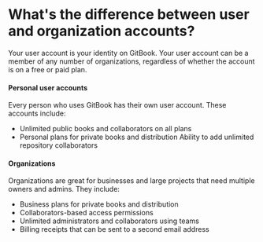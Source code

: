 # What's the difference between user and organization accounts?

Your user account is your identity on GitBook. Your user account can be a member of any number of organizations, regardless of whether the account is on a free or paid plan.

#### Personal user accounts

Every person who uses GitBook has their own user account. These accounts include:

* Unlimited public books and collaborators on all plans
* Personal plans for private books and distribution
Ability to add unlimited repository collaborators

#### Organizations

Organizations are great for businesses and large projects that need multiple owners and admins. They include:

* Business plans for private books and distribution
* Collaborators-based access permissions
* Unlimited administrators and collaborators using teams
* Billing receipts that can be sent to a second email address
